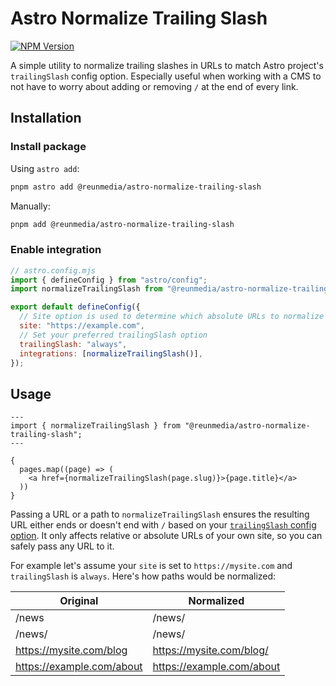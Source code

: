 # Astro Normalize Trailing Slash

[![NPM Version](https://img.shields.io/npm/v/%40reunmedia%2Fastro-normalize-trailing-slash)](https://www.npmjs.com/package/@reunmedia/astro-normalize-trailing-slash)

A simple utility to normalize trailing slashes in URLs to match Astro project's
`trailingSlash` config option. Especially useful when working with a CMS to not
have to worry about adding or removing `/` at the end of every link.

## Installation

### Install package

Using `astro add`:

```sh
pnpm astro add @reunmedia/astro-normalize-trailing-slash
```

Manually:

```sh
pnpm add @reunmedia/astro-normalize-trailing-slash
```

### Enable integration

```mjs
// astro.config.mjs
import { defineConfig } from "astro/config";
import normalizeTrailingSlash from "@reunmedia/astro-normalize-trailing-slash";

export default defineConfig({
  // Site option is used to determine which absolute URLs to normalize
  site: "https://example.com",
  // Set your preferred trailingSlash option
  trailingSlash: "always",
  integrations: [normalizeTrailingSlash()],
});
```

## Usage

```astro
---
import { normalizeTrailingSlash } from "@reunmedia/astro-normalize-trailing-slash";
---

{
  pages.map((page) => (
    <a href={normalizeTrailingSlash(page.slug)}>{page.title}</a>
  ))
}
```

Passing a URL or a path to `normalizeTrailingSlash` ensures the resulting URL
either ends or doesn't end with `/` based on your [`trailingSlash` config
option](https://docs.astro.build/en/reference/configuration-reference/#trailingslash).
It only affects relative or absolute URLs of your own site, so you can safely
pass any URL to it.

For example let's assume your `site` is set to `https://mysite.com` and
`trailingSlash` is `always`. Here's how paths would be normalized:

| Original                  | Normalized                |
| ------------------------- | ------------------------- |
| /news                     | /news/                    |
| /news/                    | /news/                    |
| https://mysite.com/blog   | https://mysite.com/blog/  |
| https://example.com/about | https://example.com/about |
